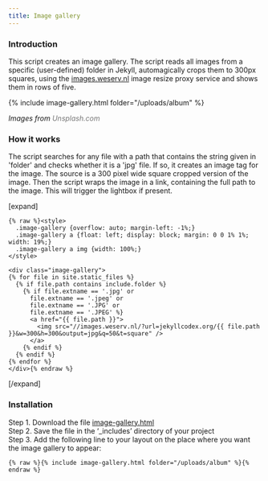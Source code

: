 ```yaml
---
title: Image gallery
---
```


### Introduction

This script creates an image gallery. The script reads all images from a specific (user-defined) folder in Jekyll, automagically crops them to 300px squares, using the [images.weserv.nl](https://images.weserv.nl) image resize proxy service and shows them in rows of five.

{% include image-gallery.html folder="/uploads/album" %}

*Images from <a href="https://unsplash.com" style="color: #777777; text-decoration: none;">Unsplash.com</a>*

### How it works

The script searches for any file with a path that contains the string given in 'folder' and checks whether it is a 'jpg' file. If so, it creates an image tag for the image. The source is a 300 pixel wide square cropped version of the image. Then the script wraps the image in a link, containing the full path to the image. This will trigger the lightbox if present.

[expand]

```
{% raw %}<style>
  .image-gallery {overflow: auto; margin-left: -1%;}
  .image-gallery a {float: left; display: block; margin: 0 0 1% 1%; width: 19%;}
  .image-gallery a img {width: 100%;}
</style>

<div class="image-gallery">
{% for file in site.static_files %}
  {% if file.path contains include.folder %}
    {% if file.extname == '.jpg' or 
      file.extname == '.jpeg' or 
      file.extname == '.JPG' or 
      file.extname == '.JPEG' %}
      <a href="{{ file.path }}">
        <img src="//images.weserv.nl/?url=jekyllcodex.org/{{ file.path }}&w=300&h=300&output=jpg&q=50&t=square" />
      </a>
    {% endif %}
  {% endif %}
{% endfor %}
</div>{% endraw %}
```

[/expand]

### Installation

Step 1. Download the file [image-gallery.html](https://raw.githubusercontent.com/jhvanderschee/jekyllcodex/gh-pages/_includes/image-gallery.html)
<br />Step 2. Save the file in the ‘_includes’ directory of your project
<br />Step 3. Add the following line to your layout on the place where you want the image gallery to appear:

```
{% raw %}{% include image-gallery.html folder="/uploads/album" %}{% endraw %}
```